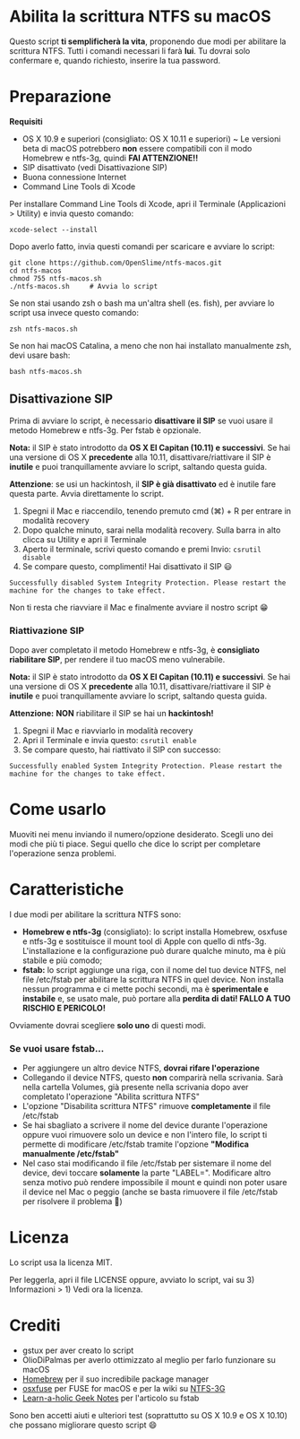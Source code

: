 # Abilita la scrittura NTFS su macOS

Questo script **ti semplificherà la vita**, proponendo due modi per abilitare la scrittura NTFS.
Tutti i comandi necessari li farà **lui**. Tu dovrai solo confermare e, quando richiesto, inserire la tua password.

# Preparazione

**Requisiti**
* OS X 10.9 e superiori (consigliato: OS X 10.11 e superiori) ~ Le versioni beta di macOS potrebbero **non** essere compatibili con il modo Homebrew e ntfs-3g, quindi **FAI ATTENZIONE!!**
* SIP disattivato (vedi Disattivazione SIP)
* Buona connessione Internet
* Command Line Tools di Xcode

Per installare Command Line Tools di Xcode, apri il Terminale (Applicazioni > Utility) e invia questo comando:

```
xcode-select --install
```

Dopo averlo fatto, invia questi comandi per scaricare e avviare lo script:

```
git clone https://github.com/OpenSlime/ntfs-macos.git
cd ntfs-macos
chmod 755 ntfs-macos.sh
./ntfs-macos.sh     # Avvia lo script
```

Se non stai usando zsh o bash ma un'altra shell (es. fish), per avviare lo script usa invece questo comando:

```
zsh ntfs-macos.sh
```

Se non hai macOS Catalina, a meno che non hai installato manualmente zsh, devi usare bash:

```
bash ntfs-macos.sh
```

## Disattivazione SIP

Prima di avviare lo script, è necessario **disattivare il SIP** se vuoi usare il metodo Homebrew e ntfs-3g. Per fstab è opzionale.

**Nota:** il SIP è stato introdotto da **OS X El Capitan (10.11) e successivi**. Se hai una versione di OS X **precedente** alla 10.11, disattivare/riattivare il SIP è **inutile** e puoi tranquillamente avviare lo script, saltando questa guida.

**Attenzione**: se usi un hackintosh, il **SIP è già disattivato** ed è inutile fare questa parte. Avvia direttamente lo script.

1. Spegni il Mac e riaccendilo, tenendo premuto cmd (⌘) + R per entrare in modalità recovery
2. Dopo qualche minuto, sarai nella modalità recovery. Sulla barra in alto clicca su Utility e apri il Terminale
3. Aperto il terminale, scrivi questo comando e premi Invio: `csrutil disable`
4. Se compare questo, complimenti! Hai disattivato il SIP :smiley:

```
Successfully disabled System Integrity Protection. Please restart the machine for the changes to take effect.
```

Non ti resta che riavviare il Mac e finalmente avviare il nostro script :grin:

### Riattivazione SIP

Dopo aver completato il metodo Homebrew e ntfs-3g, è **consigliato riabilitare SIP**, per rendere il tuo macOS meno vulnerabile.

**Nota:** il SIP è stato introdotto da **OS X El Capitan (10.11) e successivi**. Se hai una versione di OS X **precedente** alla 10.11, disattivare/riattivare il SIP è **inutile** e puoi tranquillamente avviare lo script, saltando questa guida.

**Attenzione:** **NON** riabilitare il SIP se hai un **hackintosh!**

1. Spegni il Mac e riavviarlo in modalità recovery
2. Apri il Terminale e invia questo: `csrutil enable`
3. Se compare questo, hai riattivato il SIP con successo:

```
Successfully enabled System Integrity Protection. Please restart the machine for the changes to take effect.
```

# Come usarlo
Muoviti nei menu inviando il numero/opzione desiderato. Scegli uno dei modi che più ti piace. Segui quello che dice lo script per completare l'operazione senza problemi.

# Caratteristiche
I due modi per abilitare la scrittura NTFS sono:
* **Homebrew e ntfs-3g** (consigliato): lo script installa Homebrew, osxfuse e ntfs-3g e sostituisce il mount tool di Apple con quello di ntfs-3g. L'installazione e la configurazione può durare qualche minuto, ma è più stabile e più comodo;
* **fstab:** lo script aggiunge una riga, con il nome del tuo device NTFS, nel file /etc/fstab per abilitare la scrittura NTFS in quel device. Non installa nessun programma e ci mette pochi secondi, ma è **sperimentale e instabile** e, se usato male, può portare alla **perdita di dati! FALLO A TUO RISCHIO E PERICOLO!**

Ovviamente dovrai scegliere **solo uno** di questi modi.

### Se vuoi usare fstab...
* Per aggiungere un altro device NTFS, **dovrai rifare l'operazione**
* Collegando il device NTFS, questo **non** comparirà nella scrivania. Sarà nella cartella Volumes, già presente nella scrivania dopo aver completato l'operazione "Abilita scrittura NTFS"
* L'opzione "Disabilita scrittura NTFS" rimuove **completamente** il file /etc/fstab
* Se hai sbagliato a scrivere il nome del device durante l'operazione oppure vuoi rimuovere solo un device e non l'intero file, lo script ti permette di modificare /etc/fstab tramite l'opzione **"Modifica manualmente /etc/fstab"**
* Nel caso stai modificando il file /etc/fstab per sistemare il nome del device, devi toccare **solamente** la parte "LABEL=". Modificare altro senza motivo può rendere impossibile il mount e quindi non poter usare il device nel Mac o peggio (anche se basta rimuovere il file /etc/fstab per risolvere il problema :new_moon_with_face:)

# Licenza
Lo script usa la licenza MIT.

Per leggerla, apri il file LICENSE oppure, avviato lo script, vai su 3) Informazioni > 1) Vedi ora la licenza.

# Crediti
* gstux per aver creato lo script
* OlioDiPalmas per averlo ottimizzato al meglio per farlo funzionare su macOS
* [Homebrew](https://github.com/Homebrew) per il suo incredibile package manager
* [osxfuse](https://github.com/osxfuse/osxfuse) per FUSE for macOS e per la wiki su [NTFS-3G](https://github.com/osxfuse/osxfuse/wiki/NTFS-3G)
* [Learn-a-holic Geek Notes](http://learnaholic.me/2013/11/11/enable-ntfs-write-on-mac-os-x-mavericks/) per l'articolo su fstab

Sono ben accetti aiuti e ulteriori test (soprattutto su OS X 10.9 e OS X 10.10) che possano migliorare questo script :smile:
